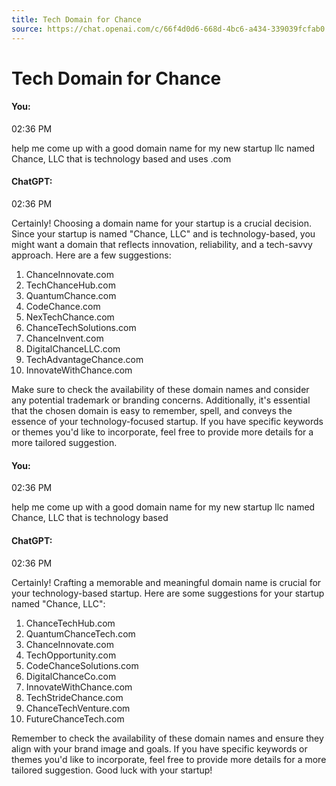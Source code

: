 ```yaml
---
title: Tech Domain for Chance
source: https://chat.openai.com/c/66f4d0d6-668d-4bc6-a434-339039fcfab0
---
```


# Tech Domain for Chance

#### You:
<time datetime="2024-02-06T19:36:09.291Z" title="2/6/2024, 2:36:09 PM">02:36 PM</time>

help me come up with a good domain name for my new startup llc named Chance, LLC that is technology based and uses .com

#### ChatGPT:
<time datetime="2024-02-06T19:36:16.315Z" title="2/6/2024, 2:36:16 PM">02:36 PM</time>

Certainly! Choosing a domain name for your startup is a crucial decision. Since your startup is named "Chance, LLC" and is technology-based, you might want a domain that reflects innovation, reliability, and a tech-savvy approach. Here are a few suggestions:

1. ChanceInnovate.com
2. TechChanceHub.com
3. QuantumChance.com
4. CodeChance.com
5. NexTechChance.com
6. ChanceTechSolutions.com
7. ChanceInvent.com
8. DigitalChanceLLC.com
9. TechAdvantageChance.com
10. InnovateWithChance.com

Make sure to check the availability of these domain names and consider any potential trademark or branding concerns. Additionally, it's essential that the chosen domain is easy to remember, spell, and conveys the essence of your technology-focused startup. If you have specific keywords or themes you'd like to incorporate, feel free to provide more details for a more tailored suggestion.


#### You:
<time datetime="2024-02-06T19:36:39.359Z" title="2/6/2024, 2:36:39 PM">02:36 PM</time>

help me come up with a good domain name for my new startup llc named Chance, LLC that is technology based

#### ChatGPT:
<time datetime="2024-02-06T19:36:44.259Z" title="2/6/2024, 2:36:44 PM">02:36 PM</time>

Certainly! Crafting a memorable and meaningful domain name is crucial for your technology-based startup. Here are some suggestions for your startup named "Chance, LLC":

1. ChanceTechHub.com
2. QuantumChanceTech.com
3. ChanceInnovate.com
4. TechOpportunity.com
5. CodeChanceSolutions.com
6. DigitalChanceCo.com
7. InnovateWithChance.com
8. TechStrideChance.com
9. ChanceTechVenture.com
10. FutureChanceTech.com

Remember to check the availability of these domain names and ensure they align with your brand image and goals. If you have specific keywords or themes you'd like to incorporate, feel free to provide more details for a more tailored suggestion. Good luck with your startup!
